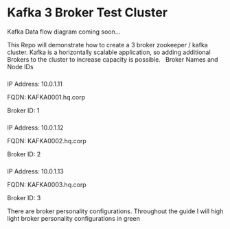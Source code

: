 # Kafka 3 Broker Test Cluster
Kafka Data flow diagram coming soon…

This Repo will demonstrate how to create a 3 broker zookeeper / kafka cluster.
Kafka is a horizontally scalable application, so adding additional Brokers to the cluster to increase capacity is possible.
 
Broker Names and Node IDs

###
IP Address: 10.0.1.11

FQDN: KAFKA0001.hq.corp

Broker ID: 1

###
IP Address: 10.0.1.12

FQDN: KAFKA0002.hq.corp

Broker ID: 2

###
IP Address: 10.0.1.13

FQDN: KAFKA0003.hq.corp

Broker ID: 3


There are broker personality configurations. Throughout the guide I will high light broker personality configurations in green
